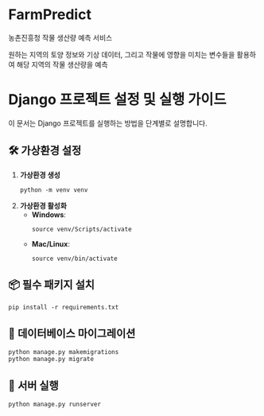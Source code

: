 # FarmPredict
농촌진흥청 작물 생산량 예측 서비스

원하는 지역의 토양 정보와 기상 데이터, 그리고 작물에 영향을 미치는 변수들을 활용하여 해당 지역의 작물 생산량을 예측

# Django 프로젝트 설정 및 실행 가이드

이 문서는 Django 프로젝트를 실행하는 방법을 단계별로 설명합니다.

## 🛠 가상환경 설정

1. **가상환경 생성**
    ```
    python -m venv venv
    ```
2. **가상환경 활성화**
    - **Windows**:
      ```
      source venv/Scripts/activate
      ```
    - **Mac/Linux**:
      ```
      source venv/bin/activate
      ```

## 📦 필수 패키지 설치

```
pip install -r requirements.txt
```

## 📂 데이터베이스 마이그레이션

```
python manage.py makemigrations
python manage.py migrate
```

## 🚀 서버 실행

```
python manage.py runserver
```
